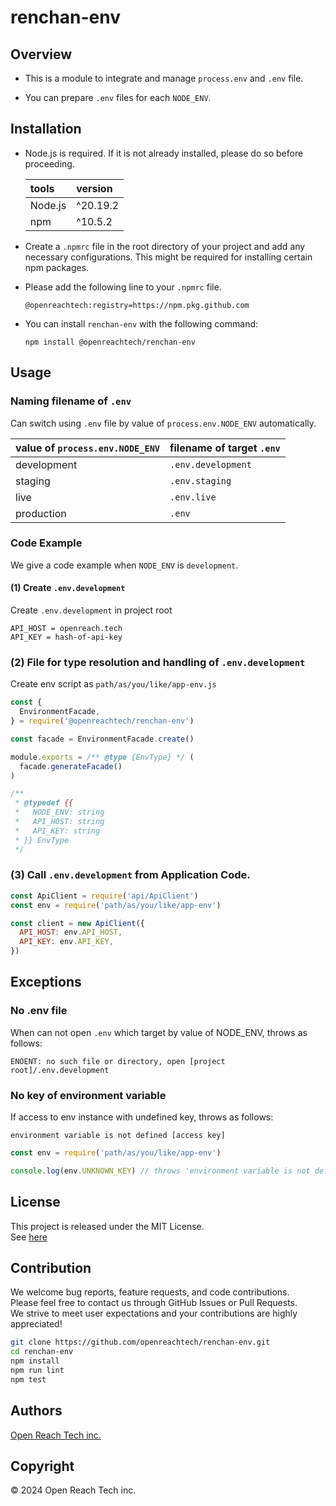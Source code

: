 # renchan-env

## Overview

* This is a module to integrate and manage `process.env` and `.env` file.

* You can prepare `.env` files for each `NODE_ENV`.

## Installation

* Node.js is required. If it is not already installed, please do so before proceeding.

  | tools | version |
  | :-- | :-- |
  | Node.js | ^20.19.2 |
  | npm | ^10.5.2 |

* Create a `.npmrc` file in the root directory of your project and add any necessary configurations. This might be required for installing certain npm packages.

* Please add the following line to your `.npmrc` file.

  ```
  @openreachtech:registry=https://npm.pkg.github.com
  ```

* You can install `renchan-env` with the following command:

  ```
  npm install @openreachtech/renchan-env
  ```

## Usage

### Naming filename of `.env`

Can switch using `.env` file by value of `process.env.NODE_ENV` automatically.

| value of `process.env.NODE_ENV` | filename of target `.env` |
| :-- | :-- |
| development | `.env.development` |
| staging | `.env.staging` |
| live | `.env.live` |
| production | `.env` |

### Code Example

We give a code example when `NODE_ENV` is `development`.

#### (1) Create `.env.development`

Create `.env.development` in project root

```
API_HOST = openreach.tech
API_KEY = hash-of-api-key
```

### (2) File for type resolution and handling of `.env.development`

Create env script as `path/as/you/like/app-env.js`

```js
const {
  EnvironmentFacade,
} = require('@openreachtech/renchan-env')

const facade = EnvironmentFacade.create()

module.exports = /** @type {EnvType} */ (
  facade.generateFacade()
)

/**
 * @typedef {{
 *   NODE_ENV: string
 *   API_HOST: string
 *   API_KEY: string
 * }} EnvType
 */
```

### (3) Call `.env.development` from Application Code.

```js
const ApiClient = require('api/ApiClient')
const env = require('path/as/you/like/app-env')

const client = new ApiClient({
  API_HOST: env.API_HOST,
  API_KEY: env.API_KEY,
})
```

## Exceptions

### No .env file

When can not open `.env` which target by value of NODE_ENV, throws as follows:

```
ENOENT: no such file or directory, open [project root]/.env.development
```

### No key of environment variable

If access to env instance with undefined key, throws as follows:

```
environment variable is not defined [access key]
```

```js
const env = require('path/as/you/like/app-env')

console.log(env.UNKNOWN_KEY) // throws 'environment variable is not defined [UNKNOWN_KEY]'
```

## License

This project is released under the MIT License.<br>
See [here](./LICENSE)

## Contribution

We welcome bug reports, feature requests, and code contributions.<br>
Please feel free to contact us through GitHub Issues or Pull Requests.<br>
We strive to meet user expectations and your contributions are highly appreciated!

```sh
git clone https://github.com/openreachtech/renchan-env.git
cd renchan-env
npm install
npm run lint
npm test
```

## Authors

[Open Reach Tech inc.](https://openreach.tech)

## Copyright

© 2024 Open Reach Tech inc.
